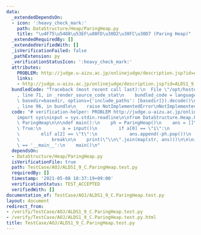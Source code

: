 ```yaml
---
data:
  _extendedDependsOn:
  - icon: ':heavy_check_mark:'
    path: DataStructure/Heap/ParingHeap.py
    title: "\u4F75\u5408\u53EF\u80FD\u30D2\u30FC\u30D7 (Paring Heap)"
  _extendedRequiredBy: []
  _extendedVerifiedWith: []
  _isVerificationFailed: false
  _pathExtension: py
  _verificationStatusIcon: ':heavy_check_mark:'
  attributes:
    PROBLEM: http://judge.u-aizu.ac.jp/onlinejudge/description.jsp?id=ALDS1_9_C
    links:
    - http://judge.u-aizu.ac.jp/onlinejudge/description.jsp?id=ALDS1_9_C
  bundledCode: "Traceback (most recent call last):\n  File \"/opt/hostedtoolcache/Python/3.9.5/x64/lib/python3.9/site-packages/onlinejudge_verify/documentation/build.py\"\
    , line 71, in _render_source_code_stat\n    bundled_code = language.bundle(stat.path,\
    \ basedir=basedir, options={'include_paths': [basedir]}).decode()\n  File \"/opt/hostedtoolcache/Python/3.9.5/x64/lib/python3.9/site-packages/onlinejudge_verify/languages/python.py\"\
    , line 96, in bundle\n    raise NotImplementedError\nNotImplementedError\n"
  code: "# verification-helper: PROBLEM http://judge.u-aizu.ac.jp/onlinejudge/description.jsp?id=ALDS1_9_C\n\
    import sys\ninput = sys.stdin.readline\n\nfrom DataStructure.Heap.ParingHeap import\
    \ ParingHeap\n\n\ndef main():\n    ph = ParingHeap()\n    ans = []\n    while\
    \ True:\n        a = input()\n        if a[0] == \"i\":\n            ph.push(-int(a[7:]))\n\
    \        elif a[2] == \"t\":\n            ans.append(-ph.pop())\n        else:\n\
    \            break\n\n    print(\"\\n\".join(map(str, ans)))\n\n\nif __name__\
    \ == '__main__':\n    main()\n"
  dependsOn:
  - DataStructure/Heap/ParingHeap.py
  isVerificationFile: true
  path: TestCase/AOJ/ALDS1_9_C.ParingHeap.test.py
  requiredBy: []
  timestamp: '2021-05-08 18:37:19+09:00'
  verificationStatus: TEST_ACCEPTED
  verifiedWith: []
documentation_of: TestCase/AOJ/ALDS1_9_C.ParingHeap.test.py
layout: document
redirect_from:
- /verify/TestCase/AOJ/ALDS1_9_C.ParingHeap.test.py
- /verify/TestCase/AOJ/ALDS1_9_C.ParingHeap.test.py.html
title: TestCase/AOJ/ALDS1_9_C.ParingHeap.test.py
---
```

